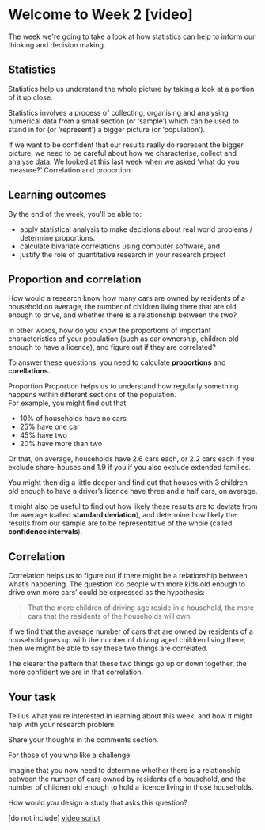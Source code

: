 # Welcome to Week 2 [video]

The week we're going to take a look at how statistics can help to inform our thinking and decision making.

## Statistics

Statistics help us understand the whole picture by taking a look at a portion of it up close.  

Statistics involves a process of collecting, organising and analysing numerical data from a small section (or ‘sample’) which can be used to stand in for (or ‘represent’) a bigger picture (or ‘population’).  

If we want to be confident that our results really do represent the bigger picture, we need to be careful about how we characterise, collect and analyse data.  We looked at this last week when we asked ‘what do you measure?’
Correlation and proportion

## Learning outcomes

By the end of the week, you'll be able to:

* apply statistical analysis to make decisions about real world problems / determine proportions.
* calculate bivariate correlations using computer software, and
* justify the role of quantitative research in your research project

## Proportion and correlation


How would a research know  how many cars are owned by residents of a household on average, the number of children living there that are old enough to drive, and whether there is a relationship between the two?

In other words, how do you know the proportions of important characteristics of your population (such as car ownership, children old enough to have a licence), and figure out if they are correlated?

To answer these questions, you need to calculate **proportions** and **corellations.**

Proportion
Proportion helps us to understand how regularly something happens within different sections of the population.  
For example, you might find out that

*	10% of households have no cars
*	25% have one car
* 45% have two
* 20% have more than two

Or that, on average, households have 2.6 cars each, or 2.2 cars each if you exclude share-houses and 1.9 if you if you also exclude extended families.

You might then dig a little deeper and find out that houses with 3 children old enough to have a driver’s licence have three and a half cars, on average.

It might also be useful to find out how likely these results are to deviate from the average (called **standard deviation**), and determine how likely the results from our sample are to be representative of the whole (called **confidence intervals**).

## Correlation

Correlation helps us to figure out if there might be a relationship between what’s happening.  The question ‘do people with more kids old enough to drive own more cars’ could be expressed as the hypothesis:

> That the more children of driving age reside in a household, the more cars that the residents of the households will own.

If we find that the average number of cars that are owned by residents of a household goes up with the number of driving aged children living there, then we might be able to say these two things are correlated.  

The clearer the pattern that these two things go up or down together, the more confident we are in that correlation.

## Your task

Tell us what you're interested in learning about this week, and how it might help with your research problem.

Share your thoughts in the comments section.

For those of you who like a challenge:

Imagine that you now need to determine whether there is a relationship between the number of cars owned by residents of a household, and the number of children old enough to hold a licence living in those households.

How would you design a study that asks this question?


[do not include] [video script](https://github.com/Chris-Rawson/Why-numbers-matter/blob/master/week2/video%20scripts/2.1%20Welcome%20back.md)
